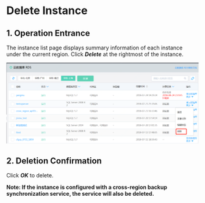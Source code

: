 # Delete Instance

## 1. Operation Entrance
The instance list page displays summary information of each instance under the current region. Click ***Delete*** at the rightmost of the instance.

![Delete Instance 1](../../../image/RDS/Delete-Instance-1.png)

## 2. Deletion Confirmation
Click ***OK*** to delete.

**Note: If the instance is configured with a cross-region backup synchronization service, the service will also be deleted.**

